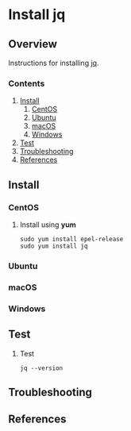 # Install jq

## Overview

Instructions for installing [jq](https://stedolan.github.io/jq/).

### Contents

1. [Install](#install)
    1. [CentOS](#centos)
    1. [Ubuntu](#ubuntu)
    1. [macOS](#macos)
    1. [Windows](#windows)
1. [Test](#test)
1. [Troubleshooting](#troubleshooting)
1. [References](#references)

## Install

### CentOS

1. Install using **yum**

    ```console
    sudo yum install epel-release
    sudo yum install jq
    ```

### Ubuntu

### macOS

### Windows

## Test

1. Test

    ```console
    jq --version
    ```

## Troubleshooting

## References
